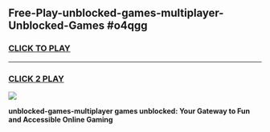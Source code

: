 
## Free-Play-unblocked-games-multiplayer-Unblocked-Games #o4qgg
<h3>
<a href="https://news.freeplayer.one?title=unblocked-games-multiplayer&ref=8M">CLICK TO PLAY</a></h3>
<hr>

<h3>
<a href="https://news.freeplayer.one?title=unblocked-games-multiplayer&ref=8M">CLICK 2 PLAY</a>
  
</h3>

<a href="https://news.freeplayer.one?title=unblocked-games-multiplayer&ref=8M"><img src="https://clearcache.store/games.png"></a>


**unblocked-games-multiplayer games unblocked: Your Gateway to Fun and Accessible Online Gaming**
